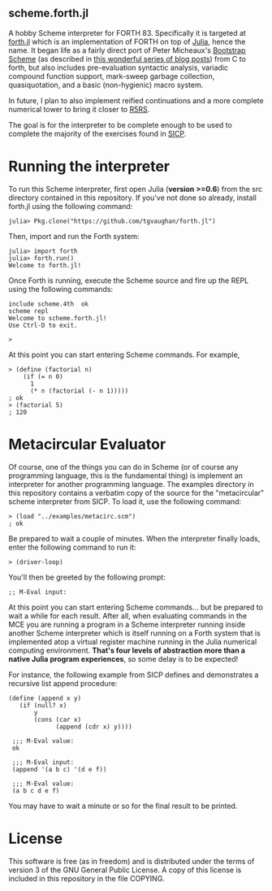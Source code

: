 scheme.forth.jl
---------------

A hobby Scheme interpreter for FORTH 83. Specifically it is targeted at
[forth.jl](http://github.com/tgvaughan/forth.jl) which is an implementation of
FORTH on top of [Julia](http://www.julialang.org), hence the name.  It began
life as a fairly direct port of Peter Micheaux's [Bootstrap
Scheme](https://github.com/petermichaux/bootstrap-scheme) (as described in
[this wonderful series of blog
posts](http://peter.michaux.ca/articles/scheme-from-scratch-introduction)) from
C to forth, but also includes pre-evaluation syntactic analysis, variadic
compound function support, mark-sweep garbage collection, quasiquotation, and a
basic (non-hygienic) macro system.

In future, I plan to also implement reified continuations and a more
complete numerical tower to bring it closer to
[R5RS](http://www.schemers.org/Documents/Standards/R5RS/).

The goal is for the interpreter to be complete enough to be used to complete
the majority of the exercises found in [SICP](http://sarabander.github.io/sicp/).

Running the interpreter
=======================

To run this Scheme interpreter, first open Julia (**version >=0.6**) from the src
directory contained in this repository.  If you've not done so already, install
forth.jl using the following command:

    julia> Pkg.clone("https://github.com/tgvaughan/forth.jl")

Then, import and run the Forth system:

    julia> import forth
    julia> forth.run()
    Welcome to forth.jl!

Once Forth is running, execute the Scheme source and fire up the
REPL using the following commands:

    include scheme.4th  ok
    scheme repl
    Welcome to scheme.forth.jl!
    Use Ctrl-D to exit.

    >

At this point you can start entering Scheme commands.  For example,

    > (define (factorial n)
        (if (= n 0)
          1
          (* n (factorial (- n 1)))))
    ; ok
    > (factorial 5)
    ; 120

Metacircular Evaluator
======================

Of course, one of the things you can do in Scheme (or of course any programming
language, this is the fundamental thing) is implement an interpreter for
another programming language.  The examples directory in this repository
contains a verbatim copy of the source for the "metacircular" scheme interpreter
from SICP. To load it, use the following command:

    > (load "../examples/metacirc.scm")
    ; ok

Be prepared to wait a couple of minutes. When the interpreter finally loads, enter
the following command to run it:

    > (driver-loop)

You'll then be greeted by the following prompt:

    ;; M-Eval input:

At this point you can start entering Scheme commands... but be prepared to wait
a while for each result.  After all, when evaluating commands in the MCE you are
running a program in a Scheme interpreter running inside another Scheme
interpreter which is itself running on a Forth system that is implemented atop
a virtual register machine running in the Julia numerical computing
environment.  **That's four levels of abstraction more than a native Julia
program experiences**, so some delay is to be expected!

For instance, the following example from SICP defines and demonstrates a
recursive list append procedure:

    (define (append x y)
       (if (null? x)
           y
           (cons (car x)
                 (append (cdr x) y))))

     ;;; M-Eval value:
     ok

     ;;; M-Eval input:
     (append '(a b c) '(d e f))

     ;;; M-Eval value:
     (a b c d e f)

You may have to wait a minute or so for the final result to be printed.

License
=======

This software is free (as in freedom) and is distributed under the terms
of version 3 of the GNU General Public License.  A copy of this license
is included in this repository in the file COPYING.
